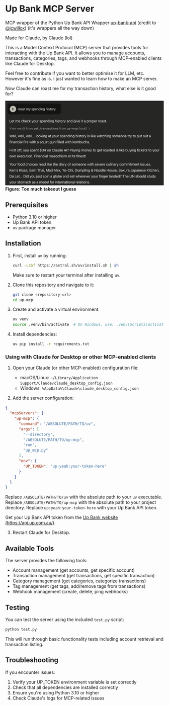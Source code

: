 # Up Bank MCP Server

MCP wrapper of the Python Up Bank API Wrapper [up-bank-api](https://github.com/jcwillox/up-bank-api) (credit to [@jcwillox](https://github.com/jcwillox)) (it's wrappers all the way down)

Made for Claude, by Claude (lol)

This is a Model Context Protocol (MCP) server that provides tools for interacting with the Up Bank API. It allows you to manage accounts, transactions, categories, tags, and webhooks through MCP-enabled clients like Claude for Desktop.

Feel free to contribute if you want to better optimise it for LLM, etc. However it's fine as is. I just wanted to learn how to make an MCP server.

Now Claude can roast me for my transaction history, what else is it good for?

![Claude roasting me](_photos/roast.png)
**Figure: Too much takeout I guess**

## Prerequisites

- Python 3.10 or higher
- Up Bank API token
- `uv` package manager

## Installation

1. First, install `uv` by running:

   ```bash
   curl -LsSf https://astral.sh/uv/install.sh | sh
   ```

   Make sure to restart your terminal after installing `uv`.

2. Clone this repository and navigate to it:

   ```bash
   git clone <repository-url>
   cd up-mcp
   ```

3. Create and activate a virtual environment:

   ```bash
   uv venv
   source .venv/bin/activate  # On Windows, use: .venv\Scripts\activate
   ```

4. Install dependencies:

   ```bash
   uv pip install -r requirements.txt
   ```

### Using with Claude for Desktop or other MCP-enabled clients

1. Open your Claude (or other MCP-enabled) configuration file:
   - macOS/Linux: `~/Library/Application Support/Claude/claude_desktop_config.json`
   - Windows: `%AppData%\Claude\claude_desktop_config.json`

2. Add the server configuration:

```json
{
  "mcpServers": {
    "up-mcp": {
      "command": "/ABSOLUTE/PATH/TO/uv",
      "args": [
        "--directory",
        "/ABSOLUTE/PATH/TO/up-mcp",
        "run",
        "up_mcp.py"
      ],
      "env": {
        "UP_TOKEN": "up:yeah:your-token-here"
      }
    }
  }
}
```

   Replace `/ABSOLUTE/PATH/TO/uv` with the absolute path to your `uv` executable.
   Replace `/ABSOLUTE/PATH/TO/up-mcp` with the absolute path to your project directory.
   Replace `up:yeah:your-token-here` with your Up Bank API token.

   Get your Up Bank API token from the [Up Bank website (https://api.up.com.au/)](https://api.up.com.au/).

3. Restart Claude for Desktop.

## Available Tools

The server provides the following tools:
- Account management (get accounts, get specific account)
- Transaction management (get transactions, get specific transaction)
- Category management (get categories, categorize transactions)
- Tag management (get tags, add/remove tags from transactions)
- Webhook management (create, delete, ping webhooks)

## Testing

You can test the server using the included `test.py` script:

```bash
python test.py
```

This will run through basic functionality tests including account retrieval and transaction listing.

## Troubleshooting

If you encounter issues:

1. Verify your UP_TOKEN environment variable is set correctly
2. Check that all dependencies are installed correctly
3. Ensure you're using Python 3.10 or higher
4. Check Claude's logs for MCP-related issues